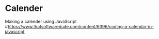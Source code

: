 # Calender
Making a  calender using JavaScript
#https://www.thatsoftwaredude.com/content/6396/coding-a-calendar-in-javascript
